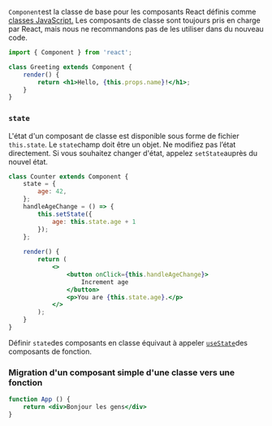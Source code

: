 `Component`est la classe de base pour les composants React définis comme [classes JavaScript.](https://developer.mozilla.org/en-US/docs/Web/JavaScript/Reference/Classes) Les composants de classe sont toujours pris en charge par React, mais nous ne recommandons pas de les utiliser dans du nouveau code.

```jsx
import { Component } from 'react';  

class Greeting extends Component {  
	render() {  
		return <h1>Hello, {this.props.name}!</h1>;  
	}  
}
```

### `state` [](https://react.dev/reference/react/Component#state "Lien vers cette rubrique")

L'état d'un composant de classe est disponible sous forme de fichier `this.state`. Le `state`champ doit être un objet. Ne modifiez pas l’état directement. Si vous souhaitez changer d'état, appelez `setState`auprès du nouvel état.

```jsx
class Counter extends Component {  
	state = {  
		age: 42,  
	};  
	handleAgeChange = () => {
		this.setState({  
			age: this.state.age + 1  
		});
	};  
	
	render() {  
		return (  
			<>  
				<button onClick={this.handleAgeChange}>  
					Increment age  
				</button>  
				<p>You are {this.state.age}.</p>  
			</>  
		);  
	}  
}
```

Définir `state`des composants en classe équivaut à appeler [`useState`](https://react.dev/reference/react/useState)des composants de fonction.

### Migration d'un composant simple d'une classe vers une fonction


```jsx
function App () {
    return <div>Bonjour les gens</div>
}
```
